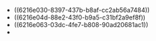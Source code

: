 - ((6216e030-8397-437b-b8af-cc2ab56a7484))
- ((6216e04d-88e2-43f0-b9a5-c31bf2a9ef8f))
- ((6216e063-03dc-4fe7-b808-90ad20681ac1))
-